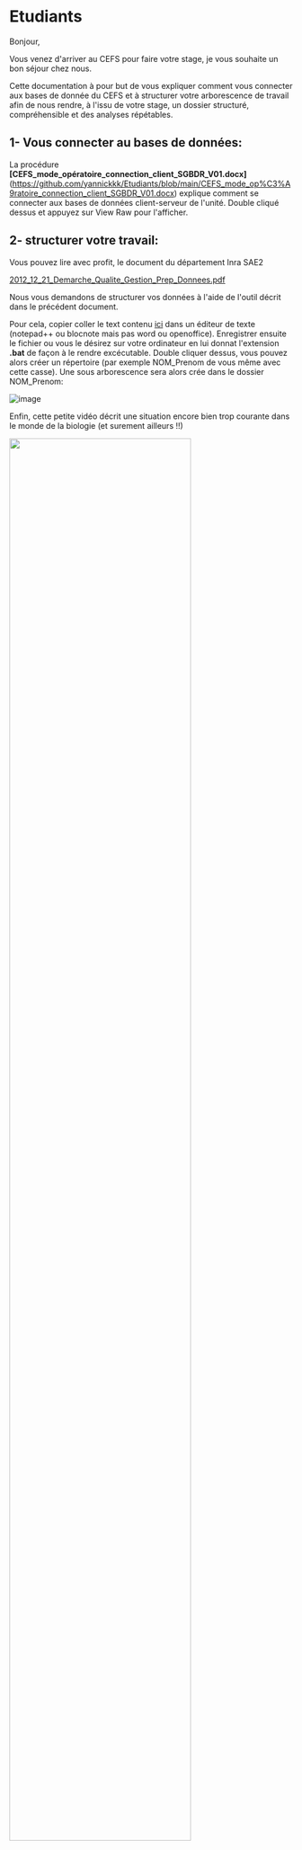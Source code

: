# Etudiants

Bonjour,

Vous venez d'arriver au CEFS pour faire votre stage, je vous souhaite un bon séjour chez nous.

Cette documentation à pour but de vous expliquer comment vous connecter aux bases de donnée du CEFS et à structurer votre arborescence de travail afin de nous rendre, à l'issu de votre stage, un dossier structuré, compréhensible et des analyses répétables.

## 1- Vous connecter au bases de données:

La procédure **[CEFS_mode_opératoire_connection_client_SGBDR_V01.docx]**(https://github.com/yannickkk/Etudiants/blob/main/CEFS_mode_op%C3%A9ratoire_connection_client_SGBDR_V01.docx) explique comment se connecter aux bases de données client-serveur de l'unité. Double cliqué dessus et appuyez sur View Raw pour l'afficher.

## 2- structurer votre travail:

Vous pouvez lire avec profit, le document du département Inra SAE2

[2012_12_21_Demarche_Qualite_Gestion_Prep_Donnees.pdf](https://github.com/yannickkk/Etudiants/blob/main/2012_12_21_Demarche_Qualite_Gestion_Prep_Donnees.pdf)

Nous vous demandons de structurer vos données à l'aide de l'outil décrit dans le précédent document.

Pour cela, copier coller le text contenu [ici](https://github.com/yannickkk/Etudiants/blob/main/CreateArborescence.bat) dans un éditeur de texte (notepad++ ou blocnote mais pas word ou openoffice). Enregistrer ensuite le fichier ou vous le désirez sur votre ordinateur en lui donnat l'extension **.bat** de façon à le rendre excécutable. Double cliquer dessus, vous pouvez alors créer un répertoire (par exemple NOM_Prenom de vous même avec cette casse).
Une sous arborescence sera alors crée dans le dossier NOM_Prenom:

![image](https://user-images.githubusercontent.com/39738426/149919815-6c4278c2-08ac-47f4-9930-98d9dfbfb4ac.png)

Enfin, cette petite vidéo décrit une situation encore bien trop courante dans le monde de la biologie (et surement ailleurs !!)

[<img src="https://user-images.githubusercontent.com/39738426/149916864-202ba852-826b-4206-b6c0-514f959c8ec1.png" width="80%" center = TRUE>](https://www.youtube.com/watch?v=66oNv_DJuPc&ab_channel=NYUHealthSciencesLibrary)

